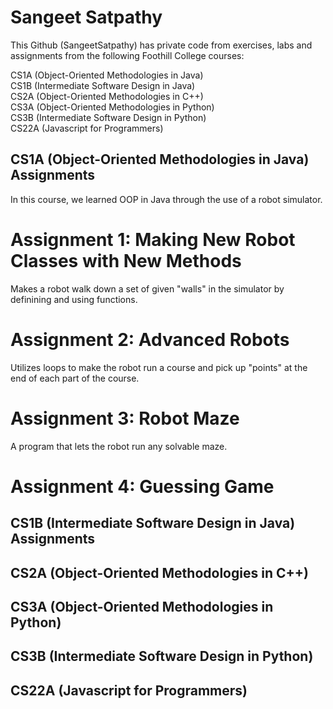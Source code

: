 # Sangeet Satpathy
This Github (SangeetSatpathy) has private code from exercises, labs and assignments from the following Foothill College courses:

CS1A (Object-Oriented Methodologies in Java) <br>
CS1B (Intermediate Software Design in Java) <br>
CS2A (Object-Oriented Methodologies in C++) <br>
CS3A (Object-Oriented Methodologies in Python) <br>
CS3B (Intermediate Software Design in Python) <br>
CS22A (Javascript for Programmers) <br>

## CS1A (Object-Oriented Methodologies in Java) Assignments
In this course, we learned OOP in Java through the use of a robot simulator.
# Assignment 1: Making New Robot Classes with New Methods
Makes a robot walk down a set of given "walls" in the simulator by definining and using functions.

# Assignment 2: Advanced Robots
Utilizes loops to make the robot run a course and pick up "points" at the end of each part of the course.

# Assignment 3: Robot Maze
A program that lets the robot run any solvable maze.

# Assignment 4: Guessing Game


## CS1B (Intermediate Software Design in Java) Assignments

## CS2A (Object-Oriented Methodologies in C++)

## CS3A (Object-Oriented Methodologies in Python)

## CS3B (Intermediate Software Design in Python)

## CS22A (Javascript for Programmers)

